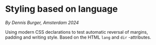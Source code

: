 # Styling based on language

*By Dennis Burger, Amsterdam 2024*

Using modern CSS declarations to test automatic reversal of margins, padding and writing style. Based on the HTML `lang` and `dir` -attributes.